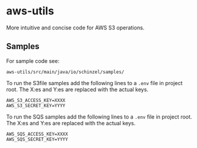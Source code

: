 # aws-utils
More intuitive and concise code for AWS S3 operations.

## Samples

For sample code see:

`aws-utils/src/main/java/io/schinzel/samples/`

To run the S3file samples add the following lines to a `.env` file in project root. 
The X:es and Y:es are replaced with the actual keys.

```
AWS_S3_ACCESS_KEY=XXXX
AWS_S3_SECRET_KEY=YYYY
```

To run the SQS samples add the following lines to a `.env` file in project root. 
The X:es and Y:es are replaced with the actual keys.

```
AWS_SQS_ACCESS_KEY=XXXX
AWS_SQS_SECRET_KEY=YYYY
```
